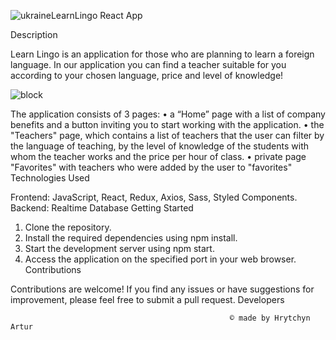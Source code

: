 ![ukraine](https://github.com/gritchin-artur/LearnLingo/assets/123599698/bd185a36-b7e0-4510-b6f8-7c3a9c7c0178)LearnLingo React App

Description

Learn Lingo is an application for those who are planning to learn a foreign language. In our application you can find a teacher suitable for you according to your chosen language, price and level of knowledge!

![block](https://github.com/gritchin-artur/LearnLingo/assets/123599698/4eef7e46-5f89-44b9-8186-af69a18a9093)

The application consists of 3 pages: • a “Home” page with a list of company benefits and a button inviting you to start working with the application. • the "Teachers" page, which contains a list of teachers that the user can filter by the language of teaching, by the level of knowledge of the students with whom the teacher works and the price per hour of class. • private page "Favorites" with teachers who were added by the user to "favorites"
Technologies Used

Frontend: JavaScript, React, Redux, Axios, Sass, Styled Components.
Backend: Realtime Database
Getting Started

1. Clone the repository.
2. Install the required dependencies using npm install.
3. Start the development server using npm start.
4. Access the application on the specified port in your web browser.
   Contributions

Contributions are welcome! If you find any issues or have suggestions for improvement, please feel free to submit a pull request.
Developers

                                                     © made by Hrytchyn Artur
